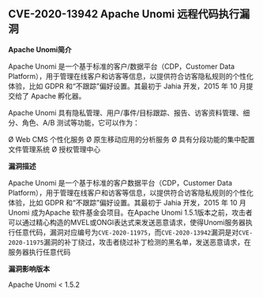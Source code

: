 ## CVE-2020-13942 Apache Unomi 远程代码执行漏洞

**Apache Unomi简介**

Apache Unomi  是一个基于标准的客户/数据平台（CDP，Customer Data  Platform），用于管理在线客户和访客等信息，以提供符合访客隐私规则的个性化体验，比如 GDPR 和“不跟踪”偏好设置。其最初于 Jahia 开发，2015 年 10 月提交给了 Apache 孵化器。

Apache Unomi 具有隐私管理、用户/事件/目标跟踪、报告、访客资料管理、细分、角色、A/B 测试等功能，它可以作为：
 
Ø Web CMS 个性化服务
Ø 原生移动应用的分析服务
Ø 具有分段功能的集中配置文件管理系统
Ø 授权管理中心

**漏洞描述**

 Apache Unomi  是一个基于标准的客户数据平台（CDP，Customer Data  Platform），用于管理在线客户和访客等信息，以提供符合访客隐私规则的个性化体验，比如 GDPR 和“不跟踪”偏好设置。其最初于 Jahia 开发，2015 年 10 月 Unomi 成为Apache 软件基金会项目。在Apache Unomi  1.5.1版本之前，攻击者可以通过精心构造的MVEL或ONGl表达式来发送恶意请求，使得Unomi服务器执行任意代码，漏洞对应编号为`CVE-2020-11975`，而`CVE-2020-13942`漏洞是对`CVE-2020-11975`漏洞的补丁绕过，攻击者绕过补丁检测的黑名单，发送恶意请求，在服务器执行任意代码

**漏洞影响版本**

Apache Unomi < 1.5.2

